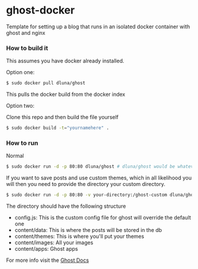 ghost-docker
============
Template for setting up a blog that runs in an isolated docker container with ghost and nginx

### How to build it

This assumes you have docker already installed.

Option one:

```sh
$ sudo docker pull dluna/ghost
```

This pulls the docker build from the docker index

Option two:

Clone this repo and then build the file yourself

```sh
$ sudo docker build -t="yournamehere" .
```
### How to run

Normal

```sh
$ sudo docker run -d -p 80:80 dluna/ghost # dluna/ghost would be whatever else you named it if you build using option two
```
If you want to save posts and use custom themes, which in all likelihood you will then you need to provide the directory your custom
directory.

```sh
$ sudo docker run -d -p 80:80 -v your-directory:/ghost-custom dluna/ghost # dluna/ghost would be whatever else you named it if you build using option two
```
The directory should have the following structure

* config.js: This is the custom config file for ghost will override the default one
* content/data: This is where the posts will be stored in the db
* content/themes: This is where you'll put your themes
* content/images: All your images
* content/apps: Ghost apps

For more info visit the [Ghost Docs](http://docs.ghost.org/)

